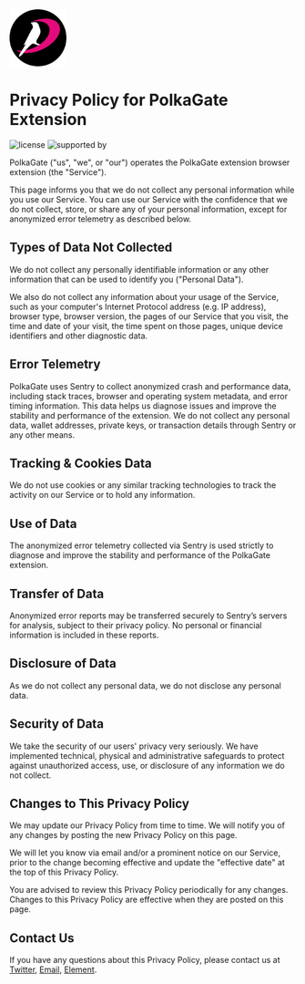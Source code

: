 <img src="https://raw.githubusercontent.com/Nick-1979/PolkadotJsPlusPictures/main/polkagate/logo/534b.PNG" data-canonical-src="https://raw.githubusercontent.com/Nick-1979/PolkadotJsPlusPictures/main/polkagate/logo/534b.PNG" width="100" height="100" />

# Privacy Policy for PolkaGate Extension
![license](https://img.shields.io/badge/License-Apache%202.0-blue?logo=apache&style=flat-square)
![supported by](https://img.shields.io/badge/Supported%20by-Kusama%20Treasury-%20black?logo=polkadot&style=flat-square)

PolkaGate ("us", "we", or "our") operates the PolkaGate extension browser extension (the "Service").

This page informs you that we do not collect any personal information while you use our Service. You can use our Service with the confidence that we do not collect, store, or share any of your personal information, except for anonymized error telemetry as described below.

## Types of Data Not Collected
We do not collect any personally identifiable information or any other information that can be used to identify you ("Personal Data").

We also do not collect any information about your usage of the Service, such as your computer's Internet Protocol address (e.g. IP address), browser type, browser version, the pages of our Service that you visit, the time and date of your visit, the time spent on those pages, unique device identifiers and other diagnostic data.

## Error Telemetry
PolkaGate uses Sentry to collect anonymized crash and performance data, including stack traces, browser and operating system metadata, and error timing information. This data helps us diagnose issues and improve the stability and performance of the extension. We do not collect any personal data, wallet addresses, private keys, or transaction details through Sentry or any other means.

## Tracking & Cookies Data
We do not use cookies or any similar tracking technologies to track the activity on our Service or to hold any information.

## Use of Data
The anonymized error telemetry collected via Sentry is used strictly to diagnose and improve the stability and performance of the PolkaGate extension.

## Transfer of Data
Anonymized error reports may be transferred securely to Sentry’s servers for analysis, subject to their privacy policy. No personal or financial information is included in these reports.

## Disclosure of Data
As we do not collect any personal data, we do not disclose any personal data.

## Security of Data
We take the security of our users' privacy very seriously. We have implemented technical, physical and administrative safeguards to protect against unauthorized access, use, or disclosure of any information we do not collect.

## Changes to This Privacy Policy
We may update our Privacy Policy from time to time. We will notify you of any changes by posting the new Privacy Policy on this page.

We will let you know via email and/or a prominent notice on our Service, prior to the change becoming effective and update the "effective date" at the top of this Privacy Policy.

You are advised to review this Privacy Policy periodically for any changes. Changes to this Privacy Policy are effective when they are posted on this page.

## Contact Us
If you have any questions about this Privacy Policy, please contact us at [Twitter](https://twitter.com/polkagate), [Email](mailto:polkagate@outlook.com), [Element](https://matrix.to/#/%23polkagate:matrix.org).
